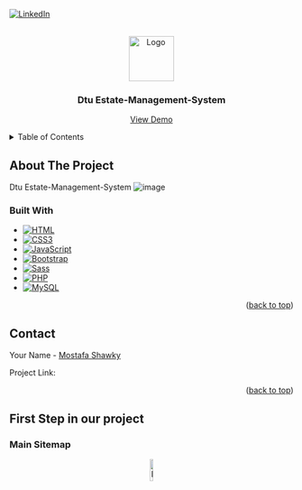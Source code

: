 <a name="readme-top"></a>
[![LinkedIn][linkedin-shield]][linkedin-url]

<!-- PROJECT LOGO -->
<br />
<div align="center">
  <a href="#">
    <img src="https://user-images.githubusercontent.com/100785039/232865988-e1089246-1775-4f23-b913-06c6f79cb760.png" alt="Logo" width="80" height="80">
  </a>

  <h3 align="center">Dtu Estate-Management-System</h3>

  <p align="center">
    <a href="#">View Demo</a>
  </p>
</div>


<!-- TABLE OF CONTENTS -->
<details>
  <summary>Table of Contents</summary>
  <ol>
    <li>
      <a href="#about-the-project">About The Project</a>
      <ul>
        <li><a href="#built-with">Built With</a></li>
      </ul>
    </li>
    <li><a href="#contact">Contact</a></li>
  </ol>
</details>



<!-- ABOUT THE PROJECT -->
## About The Project

Dtu Estate-Management-System ![image](https://user-images.githubusercontent.com/100785039/232867177-06c26a70-e021-4107-ad86-4f9cae30af55.png)

### Built With

* [![HTML][HTML.com]][HTML-url]
* [![CSS3][CSS3.com]][CSS3-url]
* [![JavaScript][JavaScript.com]][JavaScript-url]
* [![Bootstrap][Bootstrap.com]][Bootstrap-url]
* [![Sass][Sass.com]][Sass-url]
* [![PHP][PHP.net]][PHP-url]
* [![MySQL][MySQL.com]][MySQL-url]

<p align="right">(<a href="#readme-top">back to top</a>)</p>

<!-- CONTACT -->
## Contact

Your Name - [Mostafa Shawky](https://linkedin.com/in/notshawky007)

Project Link: 

<p align="right">(<a href="#readme-top">back to top</a>)</p>



[linkedin-shield]: https://img.shields.io/badge/-LinkedIn-black.svg?style=for-the-badge&logo=linkedin&colorB=555
[linkedin-url]: https://linkedin.com/in/notshawky007
[product-screenshot]: images/screenshot.png
[HTML.com]: https://img.shields.io/badge/html5-%23E34F26.svg?style=for-the-badge&logo=html5&logoColor=white?style=for-the-badge&logo=nextdotjs&logoColor=white
[HTML-url]: https://html.com//
[Bootstrap.com]: https://img.shields.io/badge/Bootstrap-563D7C?style=for-the-badge&logo=bootstrap&logoColor=white
[Bootstrap-url]: https://getbootstrap.com
[CSS3.com]: https://img.shields.io/badge/css3-%231572B6.svg?style=for-the-badge&logo=css3&logoColor=white
[CSS3-url]: https://CSS3.com
[JavaScript.com]: https://img.shields.io/badge/javascript-%23323330.svg?style=for-the-badge&logo=javascript&logoColor=%23F7DF1E
[JavaScript-url]: www.javascript.com
[PHP.net]: https://img.shields.io/badge/Bootstrap-563D7C?style=for-the-badge&logo=bootstrap&logoColor=white
[PHP-url]: https://getbootstrap.com
[MySQL.com]: https://img.shields.io/badge/mysql-%2300f.svg?style=for-the-badge&logo=mysql&logoColor=white
[MySQL-url]: https://MySQL.com/
[Sass.com]: https://img.shields.io/badge/SASS-hotpink.svg?style=for-the-badge&logo=SASS&logoColor=white
[Sass-url]: https://sass-lang.com/
[PHP.net]: https://img.shields.io/badge/php-%23777BB4.svg?style=for-the-badge&logo=php&logoColor=white
[PHP-url]: https://php.net/

<h2>First Step in our project</h2>
<h3> Main Sitemap</h3>
<p align="center">
  <img src="https://user-images.githubusercontent.com/100785039/223235004-d266aaff-f94e-4f80-b618-a0d0ed416d8e.png" alt="Main Sitemap" width=10%>
</p>
